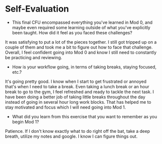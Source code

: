 # Self-Evaluation

- This final CFU encompassed everything you've learned in Mod 0, and maybe even required some learning outside of what you've explicitly been taught. How did it feel as you faced these challenges?

It was satisfying to put a lot of the pieces together. I still got tripped up on a couple of them and took me a bit to figure out how to face that challenge. Overall, I feel confident going into Mod 0 and know I still need to constantly be practicing and reviewing. 

- How is your workflow going, in terms of taking breaks, staying focused, etc.?

It's going pretty good. I know when I start to get frustrated or annoyed that's when I need to take a break. Even taking a lunch break or an hour break to go to the gym, I feel refreshed and ready to tackle the next task. I have been doing a better job of taking little breaks throughout the day instead of going in several hour long work blocks. That has helped me to stay motivated and focus which I will need going into Mod 1. 

- What did you learn from this exercise that you want to remember as you begin Mod 1?

Patience. If I don't know exactly what to do right off the bat, take a deep breath, utilize my notes and google. I know I can figure things out. 